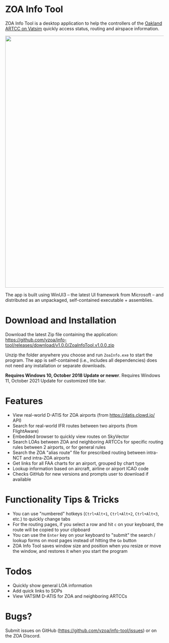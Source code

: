 # ZOA Info Tool
ZOA Info Tool is a desktop application to help the controllers of the [Oakland ARTCC on Vatsim](https://oakartcc.org/) quickly access status, routing and airspace information.

<img src="https://user-images.githubusercontent.com/34892440/210297905-652a97d7-ab4f-4788-8f7f-07e419f5ab4c.gif" width=800 />

The app is built using WinUI3 – the latest UI framework from Microsoft – and distributed as an unpackaged, self-contained executable + assemblies.

# Download and Installation
Download the latest Zip file containing the application: https://github.com/vzoa/info-tool/releases/download/v1.0.0/ZoaInfoTool.v1.0.0.zip

Unzip the folder anywhere you choose and run `ZoaInfo.exe` to start the program. The app is self-contained (i.e., includes all dependencies) does not need any installation or separate downloads.

**Requires Windows 10, October 2018 Update or newer**. Requires Windows 11, October 2021 Update for customized title bar.

# Features
* View real-world D-ATIS for ZOA airports (from https://datis.clowd.io/ API)
* Search for real-world IFR routes between two airports (from FlightAware)
* Embedded browser to quickly view routes on SkyVector
* Search LOAs between ZOA and neighboring ARTCCs for specific routing rules between 2 airports, or for general rules
* Search the ZOA "alias route" file for prescribed routing between intra-NCT and intra-ZOA airports
* Get links for all FAA charts for an airport, grouped by chart type
* Lookup information based on aircraft, airline or airport ICAO code
* Checks GitHub for new versions and prompts user to download if available

# Functionality Tips & Tricks
* You can use "numbered" hotkeys (`Ctrl+Alt+1`, `Ctrl+Alt+2`, `Ctrl+Alt+3`, etc.) to quickly change tabs
* For the routing pages, if you select a row and hit `c` on your keyboard, the route will be copied to your clipboard
* You can use the `Enter` key on your keyboard to "submit" the search / lookup forms on most pages instead of hitting the `Go` button
* ZOA Info Tool saves window size and position when you resize or move the window, and restores it when you start the program

# Todos
* Quickly show general LOA information
* Add quick links to SOPs
* View VATSIM D-ATIS for ZOA and neighboring ARTCCs

# Bugs?
Submit issues on GitHub (https://github.com/vzoa/info-tool/issues) or on the ZOA Discord.
